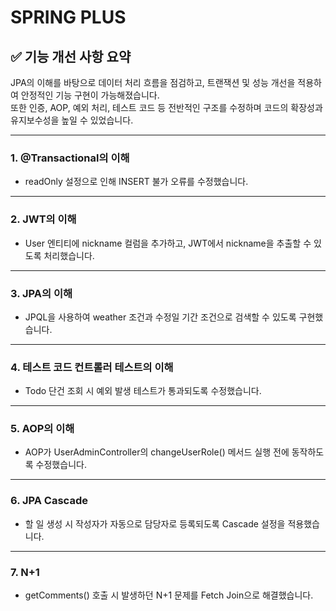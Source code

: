 # SPRING PLUS

## ✅ 기능 개선 사항 요약

JPA의 이해를 바탕으로 데이터 처리 흐름을 점검하고, 트랜잭션 및 성능 개선을 적용하여 안정적인 기능 구현이 가능해졌습니다.  
또한 인증, AOP, 예외 처리, 테스트 코드 등 전반적인 구조를 수정하며 코드의 확장성과 유지보수성을 높일 수 있었습니다.

---
### 1. @Transactional의 이해

- readOnly 설정으로 인해 INSERT 불가 오류를 수정했습니다.

---

### 2. JWT의 이해

- User 엔티티에 nickname 컬럼을 추가하고, JWT에서 nickname을 추출할 수 있도록 처리했습니다.

---

### 3. JPA의 이해

- JPQL을 사용하여 weather 조건과 수정일 기간 조건으로 검색할 수 있도록 구현했습니다.

---

### 4. 테스트 코드 컨트롤러 테스트의 이해

- Todo 단건 조회 시 예외 발생 테스트가 통과되도록 수정했습니다.

---

### 5. AOP의 이해

- AOP가 UserAdminController의 changeUserRole() 메서드 실행 전에 동작하도록 수정했습니다.

---

### 6. JPA Cascade

- 할 일 생성 시 작성자가 자동으로 담당자로 등록되도록 Cascade 설정을 적용했습니다.

---

### 7. N+1

- getComments() 호출 시 발생하던 N+1 문제를 Fetch Join으로 해결했습니다.
